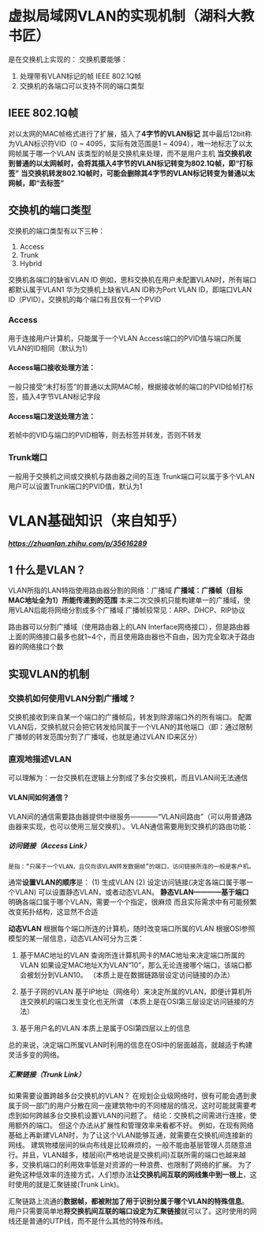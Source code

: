 # 虚拟局域网VLAN的实现机制（湖科大教书匠）
是在交换机上实现的：
交换机要能够：
1. 处理带有VLAN标记的帧
IEEE 802.1Q帧
2. 交换机的各端口可以支持不同的端口类型 

## IEEE 802.1Q帧
对以太网的MAC帧格式进行了扩展，插入了**4字节的VLAN标记**
其中最后12bit称为VLAN标识符VID（0 ~ 4095，实际有效范围是1 ~ 4094），唯一地标志了以太网帧属于哪一个VLAN
该类型的帧是交换机来处理，而不是用户主机
**当交换机收到普通的以太网帧时，会将其插入4字节的VLAN标记转变为802.1Q帧，即“打标签”**
**当交换机转发802.1Q帧时，可能会删除其4字节的VLAN标记转变为普通以太网帧，即“去标签”**

## 交换机的端口类型
交换机的端口类型有以下三种：
1. Access
2. Trunk
3. Hybrid

交换机各端口的缺省VLAN ID
例如，思科交换机在用户未配置VLAN时，所有端口都默认属于VLAN1
华为交换机上缺省VLAN ID称为Port VLAN ID，即端口VLAN ID（PVID）。交换机的每个端口有且仅有一个PVID

### Access
用于连接用户计算机，只能属于一个VLAN
Access端口的PVID值与端口所属VLAN的ID相同（默认为1）
#### Access端口接收处理方法：
一般只接受“未打标签”的普通以太网MAC帧，根据接收帧的端口的PVID给帧打标签，插入4字节VLAN标记字段
#### Access端口发送处理方法：
若帧中的VID与端口的PVID相等，则去标签并转发，否则不转发

### Trunk端口
一般用于交换机之间或交换机与路由器之间的互连
Trunk端口可以属于多个VLAN
用户可以设置Trunk端口的PVID值，默认为1




# VLAN基础知识（来自知乎）
***https://zhuanlan.zhihu.com/p/35616289***
## 1 什么是VLAN？
VLAN所指的LAN特指使用路由器分割的网络：广播域
**广播域：广播帧（目标MAC地址全为1）所能传递到的范围**
本来二次交换机只能构建单一的广播域，使用VLAN后能将网络分割成多个广播域
广播帧较常见：ARP、DHCP、RIP协议

路由器可以分割广播域（使用路由器上的LAN Interface网络接口），但是路由器上面的网络接口最多也就1~4个，而且使用路由器也不自由，因为完全取决于路由器的网络接口个数


## 实现VLAN的机制
### 交换机如何使用VLAN分割广播域？
交换机接收到来自某一个端口的广播帧后，转发到除源端口外的所有端口。
配置VLAN后，交换机就只会把它转发给同属于一个VLAN的其他端口（即：通过限制广播帧的转发范围分割了广播域，也就是通过VLAN ID来区分）

### 直观地描述VLAN
可以理解为：一台交换机在逻辑上分割成了多台交换机，而且VLAN间无法通信

#### VLAN间如何通信？
VLAN间的通信需要路由器提供中继服务————“VLAN间路由”（可以用普通路由器来实现，也可以使用三层交换机）。
VLAN通信需要用到交换机的路由功能：
##### 访问链接（Access Link）
    是指：“只属于一个VLAN，且仅向该VLAN转发数据帧”的端口，访问链接所连的一般是客户机。
通常**设置VLAN的顺序**是：
(1) 生成VLAN
(2) 设定访问链接(决定各端口属于哪一个VLAN)
    可以设置静态VLAN，或者动态VLAN。
**静态VLAN————基于端口**
明确各端口属于哪个VLAN，需要一个个指定，很麻烦
而且实际需求中有可能频繁改变拓扑结构，这显然不合适

**动态VLAN**
根据每个端口所连的计算机，随时改变端口所属的VLAN
根据OSI参照模型的某一层信息，动态VLAN可分为三类：
1. 基于MAC地址的VLAN
    查询所连计算机网卡的MAC地址来决定端口所属的VLAN
    如果设定MAC地址X为VLAN“10”，那么无论连接哪个端口，该端口都会被划分到VLAN10。
    （本质上是在数据链路层设定访问链接的办法）

2. 基于子网的VLAN
    基于IP地址（网络号）来决定所属的VLAN，即便计算机所连交换机的端口发生变化也无所谓
    （本质上是在OSI第三层设定访问链接的方法）

3. 基于用户名的VLAN
    本质上是属于OSI第四层以上的信息

总的来说，决定端口所属VLAN时利用的信息在OSI中的层面越高，就越适于构建灵活多变的网络。


##### 汇聚链接（Trunk Link）
如果需要设置跨越多台交换机的VLAN？
在规划企业级网络时，很有可能会遇到隶属于同一部门的用户分散在同一座建筑物中的不同楼层的情况，这时可能就需要考虑到如何跨越多台交换机设置VLAN的问题了。
结论：交换机之间需进行连接，使用额外的端口。
但这个办法从扩展性和管理效率来看都不好。
例如，在现有网络基础上再新建VLAN时，为了让这个VLAN能够互通，就需要在交换机间连接新的网线。
建筑物楼层间的纵向布线是比较麻烦的，一般不能由基层管理人员随意进行。并且，VLAN越多，楼层间(严格地说是交换机间)互联所需的端口也越来越多，交换机端口的利用效率低是对资源的一种浪费、也限制了网络的扩展。
为了避免这种低效率的连接方式，人们想办法**让交换机间互联的网线集中到一根上**，这时使用的就是汇聚链接(Trunk Link)。

汇聚链路上流通的**数据帧，都被附加了用于识别分属于哪个VLAN的特殊信息**。
用户只需要简单地**将交换机间互联的端口设定为汇聚链接**就可以了。这时使用的网线还是普通的UTP线，而不是什么其他的特殊布线。



